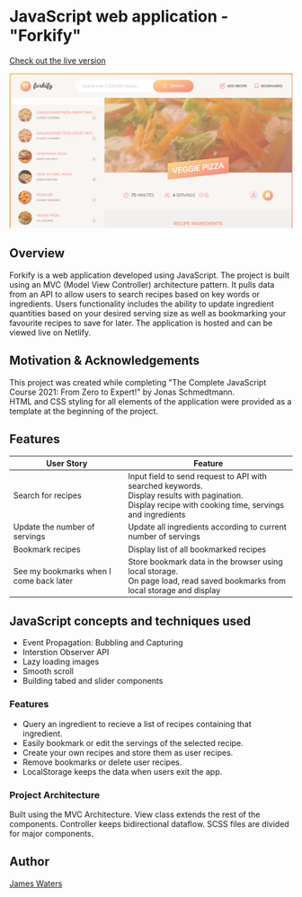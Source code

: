 # JavaScript web application - "Forkify"

[Check out the live version](https://forkifyrecipesjw.netlify.app/)


![](images/landing.PNG)




## Overview
Forkify is a web application developed using JavaScript. The project is built using an MVC (Model View Controller) architecture pattern. It pulls data from an API to allow users to search recipes based on key words or ingredients. Users functionality includes the ability to update ingredient quantities based on your desired serving size as well as bookmarking your favourite recipes to save for later. The application is hosted and can be viewed live on Netlify.  

## Motivation & Acknowledgements
This project was created while completing "The Complete JavaScript Course 2021: From Zero to Expert!" by Jonas Schmedtmann.<br>
HTML and CSS styling for all elements of the application were provided as a template at the beginning of the project.<br>

## Features 
| User Story     | Feature |
| ----------- | ----------- |
|   Search for recipes    | Input field to send request to API with searched keywords.<br>Display results with pagination.<br>Display recipe with cooking time, servings and ingredients      |
| Update the number of servings   | Update all ingredients according to current number of servings        |
| Bookmark recipes   | Display list of all bookmarked recipes        |
| See my bookmarks when I come back later   | Store bookmark data in the browser using local storage.<br>On page load, read saved bookmarks from local storage and display        |


## JavaScript concepts and techniques used
- Event Propagation: Bubbling and Capturing
- Interstion Observer API
- Lazy loading images
- Smooth scroll
- Building tabed and slider components

### Features

* Query an ingredient to recieve a list of recipes containing that ingredient.
* Easily bookmark or edit the servings of the selected recipe.
* Create your own recipes and store them as user recipes.
* Remove bookmarks or delete user recipes.
* LocalStorage keeps the data when users exit the app.

### Project Architecture

Built using the MVC Architecture. View class extends the rest of the components. Controller keeps bidirectional dataflow. SCSS files are divided for major components.


## Author
[James Waters](https://james-waters.com)

<!-- - **Search**: Users can search a key word or ingredient. The results controller queries the API and renders the results to the screen.<br>
- **Pagination**: Results are rendered using pagination. Each page renders 10 new recipes from the search results.<br>
- **Recipe View**: Displays additonal recipe information such as ingredients, an example image, and the link to the original recipe.<br>
- **Update servings**: Automatically updates the required quantites for each ingredient when serving size is adjusted by the user.<br>
- **Bookmarks**: Allow users to mark their favourite recipes. Bookmarked recipes can be viewed and accessed in the bookmarks dropdown.  -->



